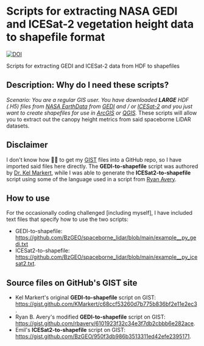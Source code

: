 # Scripts for extracting NASA GEDI and ICESat-2 vegetation height data to shapefile format
[![DOI](https://zenodo.org/badge/DOI/10.5281/zenodo.15870574.svg)](https://doi.org/10.5281/zenodo.15870574)

Scripts for extracting GEDI and ICESat-2 data from HDF to shapefiles

## Description: Why do I need these scripts?
*Scenario: You are a regular GIS user. You have downloaded **LARGE** HDF  (.H5) files from [NASA EarthData](https://search.earthdata.nasa.gov/search) from [GEDI](https://gedi.umd.edu/) and / or [ICESat-2](https://icesat-2.gsfc.nasa.gov/) and you just want to create shapefiles for use in [ArcGIS](https://www.esri.com/en-us/arcgis/products/arcgis-desktop/overview) or [QGIS](https://qgis.org/).* These scripts will allow you to extract out the canopy height metrics from said spaceborne LiDAR datasets.

## Disclaimer
I don't know how 🤷‍♂️ to get my [GIST](https://gist.github.com/BzGEO) files into a GitHub repo, so I have imported said files here directly. The **GEDI-to-shapefile** script was authored by [Dr. Kel Markert](https://github.com/KMarkert), while I was able to generate the **ICESat2-to-shapefile** script using some of the language used in a script from [Ryan Avery](https://github.com/rbavery).

## How to use
For the occasionally coding challenged [including myself], I have included text files that specify how to use the two scripts:

* GEDI-to-shapefile: https://github.com/BzGEO/spaceborne_lidar/blob/main/example__py_gedi.txt
* ICESat2-to-shapefile: https://github.com/BzGEO/spaceborne_lidar/blob/main/example__py_icesat2.txt.

## Source files on GitHub's GIST site
* Kel Markert's original **GEDI-to-shapefile** script on GIST: https://gist.github.com/KMarkert/c68ccf53260d7b775b836bf2e11e2ec3.
* Ryan B. Avery's modified **GEDI-to-shapefile** script on GIST: https://gist.github.com/rbavery/6101923f32c34e3f7db2cbbb6e282ace.
* Emil's **ICESat2-to-shapefile** script on GIST: https://gist.github.com/BzGEO/950f3db986b3513311ed42efe2395171.
